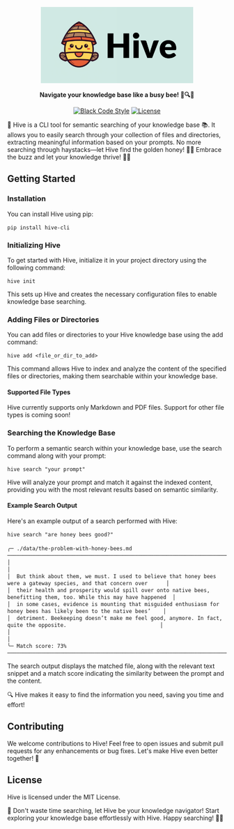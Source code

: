 <p align="center">
  <img height="175" src="https://github.com/PPierzc/hive/blob/main/docs/logo.png" alt="Hive Logo">
</p>

<p align="center">
    <b>Navigate your knowledge base like a busy bee! 🐝🔍✨</b>
</p>

<p align="center">
<a href="https://github.com/psf/black"><img src="https://img.shields.io/badge/code%20style-black-000000.svg" alt="Black Code Style"></a>
<a href="https://github.com/ppierzc/hive/blob/main/LICENSE"><img src="https://img.shields.io/badge/License-MIT-blue.svg" alt="License"></a>
</p>

🐝 Hive is a CLI tool for semantic searching of your knowledge base 📚. It allows you to easily search through your collection of files and directories, extracting meaningful information based on your prompts.
 No more searching through haystacks—let Hive find the golden honey! 🍯🐝 Embrace the buzz and let your knowledge thrive! 🚀💡

## Getting Started

### Installation
You can install Hive using pip:

```shell
pip install hive-cli
```

### Initializing Hive
To get started with Hive, initialize it in your project directory using the following command:

```shell
hive init
```
This sets up Hive and creates the necessary configuration files to enable knowledge base searching.

### Adding Files or Directories
You can add files or directories to your Hive knowledge base using the add command:

```shell
hive add <file_or_dir_to_add>
```
This command allows Hive to index and analyze the content of the specified files or directories, making them searchable within your knowledge base.

#### Supported File Types
Hive currently supports only Markdown and PDF files. Support for other file types is coming soon!

### Searching the Knowledge Base
To perform a semantic search within your knowledge base, use the search command along with your prompt:

```shell
hive search "your prompt"
```
Hive will analyze your prompt and match it against the indexed content, providing you with the most relevant results based on semantic similarity.

#### Example Search Output
Here's an example output of a search performed with Hive:

```shell
hive search "are honey bees good?"              

╭─ ./data/the-problem-with-honey-bees.md ──────────────────────────────────────────────────────────────────────────────╮
│                                                                                                                      │
│  But think about them, we must. I used to believe that honey bees were a gateway species, and that concern over      │
│  their health and prosperity would spill over onto native bees, benefitting them, too. While this may have happened  │
│  in some cases, evidence is mounting that misguided enthusiasm for honey bees has likely been to the native bees’    │
│  detriment. Beekeeping doesn’t make me feel good, anymore. In fact, quite the opposite.                              │
│                                                                                                                      │
╰─ Match score: 73% ───────────────────────────────────────────────────────────────────────────────────────────────────╯
```
The search output displays the matched file, along with the relevant text snippet and a match score indicating the similarity between the prompt and the content.

🔍 Hive makes it easy to find the information you need, saving you time and effort!

## Contributing
We welcome contributions to Hive! Feel free to open issues and submit pull requests for any enhancements or bug fixes. Let's make Hive even better together! 🚀

## License
Hive is licensed under the MIT License.

🐝 Don't waste time searching, let Hive be your knowledge navigator! Start exploring your knowledge base effortlessly with Hive. Happy searching! 🚀✨